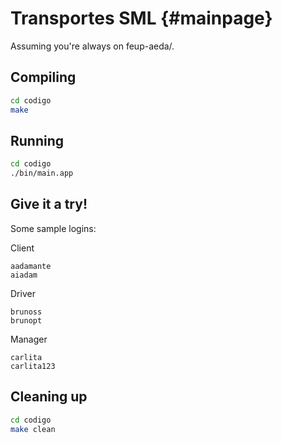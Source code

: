 # Transportes SML {#mainpage}

Assuming you're always on feup-aeda/.

## Compiling

```bash
cd codigo
make
```

## Running

```bash
cd codigo
./bin/main.app
```

## Give it a try!

Some sample logins:

Client

```
aadamante
aiadam
```

Driver

```
brunoss
brunopt
```

Manager

```
carlita
carlita123
```

## Cleaning up

```bash
cd codigo
make clean
```
